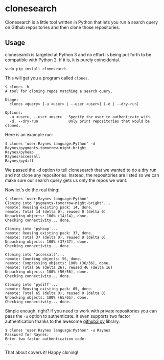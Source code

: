 # clonesearch

Clonesearch is a little tool written in Python that lets you run a search query
on Github repositories and then clone those repositories.

## Usage

clonesearch is targeted at Python 3 and no effort is being put forth to be
compatible with Python 2. If it is, it is purely coincidental.

```
sudo pip install clonesearch
```

This will get you a program called `clones`.

```
$ clones -h
A tool for cloning repos matching a search query.

Usage:
  clones <query> [-u <user> | --user <user>] [-d | --dry-run]

Options:
  -u <user>, --user <user>   Specify the user to authenticate with.
  -d, --dry-run              Only print repositories that would be cloned.
```

Here is an example run:

```
$ clones 'user:Raynes language:Python' -d
Raynes/pygments-tomorrow-night-bright
Raynes/pyheap
Raynes/accessall
Raynes/pydiff
```

We passed the -d option to tell clonesearch that we wanted to do a dry run and
not clone any repositories. Instead, the repositories are listed so we can make
sure our search query gets us only the repos we want.

Now let's do the real thing:

```
$ clones 'user:Raynes language:Python'
Cloning into 'pygments-tomorrow-night-bright'...
remote: Reusing existing pack: 14, done.
remote: Total 14 (delta 0), reused 0 (delta 0)
Unpacking objects: 100% (14/14), done.
Checking connectivity... done.

Cloning into 'pyheap'...
remote: Reusing existing pack: 37, done.
remote: Total 37 (delta 0), reused 0 (delta 0)
Unpacking objects: 100% (37/37), done.
Checking connectivity... done.

Cloning into 'accessall'...
remote: Counting objects: 56, done.
remote: Compressing objects: 100% (36/36), done.
remote: Total 56 (delta 26), reused 46 (delta 16)
Unpacking objects: 100% (56/56), done.
Checking connectivity... done.

Cloning into 'pydiff'...
remote: Reusing existing pack: 65, done.
remote: Total 65 (delta 0), reused 0 (delta 0)
Unpacking objects: 100% (65/65), done.
Checking connectivity... done.
```

Simple enough, right? If you need to work with private repositories you can pass
the `-u` option to authenticate. It even supports two factor authentication
thanks to the awesome [github3.py](https://github.com/sigmavirus24/github3.py)
library:

```
$ clones 'user:Raynes language:Python' -u Raynes
Password for Raynes:
Enter two factor authentication code:
...
```

That about covers it! Happy cloning!
